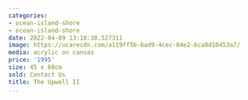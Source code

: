 ```yaml
---
categories:
- ocean-island-shore
- ocean-island-shore
date: 2022-04-09 13:18:38.527311
image: https://ucarecdn.com/a119ff5b-6ad9-4cec-84e2-6ca8d10453a7/
media: acrylic on canvas
price: '1995'
size: 45 x 60cm
sold: Contact Us
title: The Upwell II
...
```

